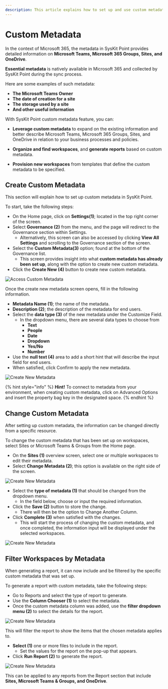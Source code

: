 ```yaml
---
description: This article explains how to set up and use custom metadata for reports in SysKit Point.
---
```


# Custom Metadata

In the context of Microsoft 365, the metadata in SysKit Point provides detailed information on **Microsoft Teams, Microsoft 365 Groups, Sites, and OneDrive**.

**Essential metadata** is natively available in  Microsoft 365 and collected by SysKit Point during the sync process. 

Here are some examples of such metadata:

 * **The Microsoft Teams Owner**
 * **The date of creation for a site**
 * **The storage used by a site**
 * **And other useful information**

With SysKit Point custom metadata feature, you can:

* **Leverage custom metadata** to expand on the existing information and better describe Microsoft Teams, Microsoft 365 Groups, Sites, and OneDrive in relation to your business processes and policies.

* **Organize and find workspaces**, and **generate reports** based on custom metadata.

* **Provision new workspaces** from templates that define the custom metadata to be specified. 

## Create Custom Metadata
This section will explain how to set up custom metadata in SysKit Point. 

To start, take the following steps:
* On the Home page, click on **Settings(1)**; located in the top right corner of the screen.
* Select **Governance (2)** from the menu, and the page will redirect to the Governance section within Settings.
   * Alternatively, this screen can also be accessed by clicking **View All Settings** and scrolling to the Governance section of the screen.
* Select the **Custom Metadata(3)** option; found at the bottom of the Governance list.
   * This screen provides insight into what **custom metadata has already been set up**, along with the option to create new custom metadata.  
* Click the **Create New (4)** button to create new custom metadata.


![Access Custom Metadata](../.gitbook/assets/custom-metadata_how-to-locate.png)

Once the create new metadata screen opens, fill in the following information.
* **Metadata Name (1)**; the name of the metadata.
* **Description (2)**; the description of the metadata for end users.
* Select the **data type (3)** of the new metadata under the Customize Field.
  * In the dropdown menu, there are several data types to choose from
    * **Text**
    * **People**
    * **Date**
    * **Dropdown**
    * **Yes/No**
    * **Number**
* Use the **null text (4)** area to add a short hint that will describe the input field for end users.
* When satisfied, click Confirm to apply the new metadata.

![Create New Metadata](../.gitbook/assets/custom-metadata_create-new.png)

 {% hint style="info" %}
**Hint!** To connect to metadata from your environment, when creating custom metadata, click on Advanced Options and insert the property bag key in the designated space.
{% endhint %}

## Change Custom Metadata

After setting up custom metadata, the information can be changed directly from a specific resource.

To change the custom metadata that has been set up on workspaces, select Sites or Microsoft Teams & Groups from the Home page.

* On the **Sites (1)** overview screen, select one or multiple workspaces to edit their metadata.
* Select **Change Metadata (2)**; this option is available on the right side of the screen.

![Create New Metadata](../.gitbook/assets/custom-metadata_change-location.png)

* Select the **type of metadata (1)** that should be changed from the dropdown menu.
  * In the field below, choose or input the required information.
* Click the **Save (2)** button to store the change.
   * There will then be the option to Change Another Column.
* Click **Complete (3)** when satisfied with the changes.
  * This will start the process of changing the custom metadata, and once completed, the information input will be displayed under the selected workspaces.

![Create New Metadata](../.gitbook/assets/custom-metadata_change-custom-metadata.png)


## Filter Workspaces by Metadata

When generating a report, it can now include and be filtered by the specific custom metadata that was set up.

To generate a report with custom metadata, take the following steps:

* Go to Reports and select the type of report to generate.
* Use the **Column Chooser (1)** to select the metadata.
* Once the custom metadata column was added, use the **filter dropdown menu (2)** to select the details for the report. 

![Create New Metadata](../.gitbook/assets/custom-metadata_custom-metadata-report.png)

This will filter the report to show the items that the chosen metadata applies to.
* **Select (1)** one or more files to include in the report.
  * Set the values for the report on the pop-up that appears.
* Click **Run Report (2)** to generate the report. 

![Create New Metadata](../.gitbook/assets/custom-metadata_generate-report-metadata.png)

This can be applied to any reports from the Report section that include **Sites, Microsoft Teams & Groups, and OneDrive**.